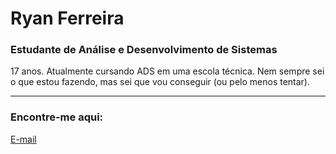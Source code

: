 # Ryan Ferreira

### Estudante de Análise e Desenvolvimento de Sistemas

17 anos. Atualmente cursando ADS em uma escola técnica. Nem sempre sei o que estou fazendo, mas sei que vou conseguir (ou pelo menos tentar).

---
### Encontre-me aqui:

[E-mail](mailto:ryanmatheusferreira@outlook.com.br)
